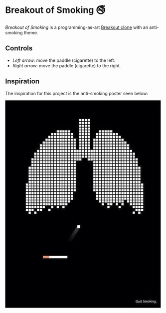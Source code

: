 # Breakout of Smoking 🚭

_Breakout of Smoking_ is a programming-as-art
[Breakout clone](https://en.wikipedia.org/wiki/Breakout_clone) with an
anti-smoking theme.

## Controls

- _Left arrow_: move the paddle (cigarette) to the left.
- _Right arrow_: move the paddle (cigarette) to the right.

## Inspiration

The inspiration for this project is the anti-smoking poster seen below:

![inspiration](./inspiration.jpg)
